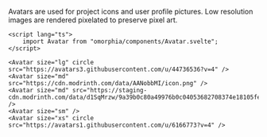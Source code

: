 Avatars are used for project icons and user profile pictures. Low resolution images are rendered pixelated to preserve pixel art.

```svelte example
<script lang="ts">
    import Avatar from "omorphia/components/Avatar.svelte";
</script>

<Avatar size="lg" circle src="https://avatars3.githubusercontent.com/u/44736536?v=4" />
<Avatar size="md" src="https://cdn.modrinth.com/data/AANobbMI/icon.png" />
<Avatar size="md" src="https://staging-cdn.modrinth.com/data/d1SqMrzw/9a39b0c80a49976b0c04053682708374e18105fe.png" />
<Avatar size="sm" />
<Avatar size="xs" circle src="https://avatars1.githubusercontent.com/u/6166773?v=4" />
```

